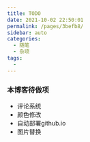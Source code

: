 ```yaml
---
title: TODO
date: 2021-10-02 22:50:01
permalink: /pages/3befb8/
sidebar: auto
categories:
  - 随笔
  - 杂项
tags:
  - 
---
```

### 本博客待做项
- 评论系统
- 颜色修改
- 自动部署github.io
- 图片替换


